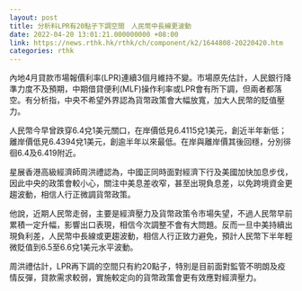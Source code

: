 ```yaml
---
layout: post
title: 分析料LPR有20點子下調空間　人民幣中長線更波動
date: 2022-04-20 13:01:21.000000000 +08:00
link: https://news.rthk.hk/rthk/ch/component/k2/1644808-20220420.htm
categories: rthk
---
```


內地4月貸款市場報價利率(LPR)連續3個月維持不變。市場原先估計，人民銀行降準力度不及預期，中期借貸便利(MLF)操作利率或LPR會有所下調，但兩者都落空。有分析指，中央不希望外界認為貨幣政策會大幅放寬，加大人民幣的貶值壓力。

人民幣今早曾跌穿6.4兌1美元關口，在岸價低見6.4115兌1美元，創近半年新低；離岸價低見6.4394兌1美元，創逾半年以來最低。在岸與離岸價其後回穩，分別徘徊6.4及6.419附近。

星展香港高級經濟師周洪禮認為，中國正同時面對經濟下行及美國加快加息步伐，因此中央的政策會較小心，關注中美息差收窄，甚至出現負息差，以免跨境資金更趨波動，相信人行正微調貨幣政策。

他說，近期人民幣走弱，主要是經濟壓力及貨幣政策令市場失望，不過人民幣早前累積一定升幅，影響出口表現，相信今次調整不會有大問題。反而一旦中美持續出現負利差，人民幣中長線或更趨波動，相信人行正致力避免，預計人民幣下半年輕微貶值到6.5至6.6兌1美元水平波動。

周洪禮估計，LPR再下調的空間只有約20點子，特別是目前面對監管不明朗及疫情反彈，貸款需求較弱，實施較定向的貨幣政策會更有效應對經濟壓力。
